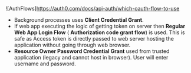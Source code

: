 ![AuthFlows]https://auth0.com/docs/api-auth/which-oauth-flow-to-use

* Background processes uses __Client Credential Grant__.
* If web app executing the logic of getting token on server then __Regular Web App Login Flow__ ( __Authorization code grant flow__) is used. This is safe as Access token is directly passed to web server hosting the application without going through web browser.
* __Resource Owner Password Credential Grant__ used from trusted application (legacy and cannot host in browser). User will enter username and password.


